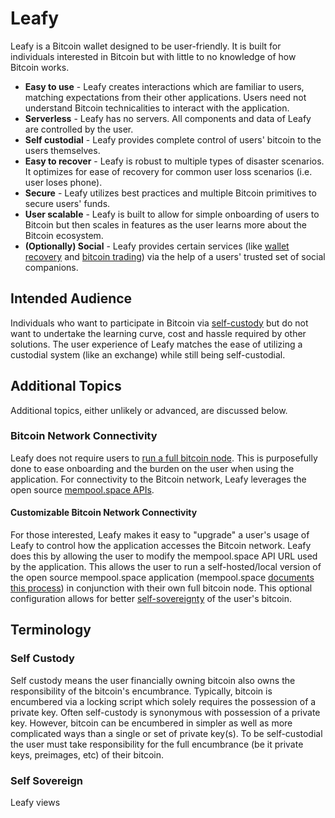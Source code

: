# Leafy

Leafy is a Bitcoin wallet designed to be user-friendly. It is built for individuals interested in Bitcoin but with little to no knowledge of how Bitcoin works.

* **Easy to use** - Leafy creates interactions which are familiar to users, matching expectations from their other applications. Users need not understand Bitcoin technicalities to interact with the application.
* **Serverless** - Leafy has no servers. All components and data of Leafy are controlled by the user. 
* **Self custodial** - Leafy provides complete control of users' bitcoin to the users themselves.
* **Easy to recover** - Leafy is robust to multiple types of disaster scenarios. It optimizes for ease of recovery for common user loss scenarios (i.e. user loses phone).
* **Secure** - Leafy utilizes best practices and multiple Bitcoin primitives to secure users' funds.
* **User scalable** - Leafy is built to allow for simple onboarding of users to Bitcoin but then scales in features as the user learns more about the Bitcoin ecosystem.
* **(Optionally) Social** - Leafy provides certain services (like [wallet recovery](#TBD) and [bitcoin trading](#TBD)) via the help of a users' trusted set of social companions.

## Intended Audience

Individuals who want to participate in Bitcoin via [self-custody](#self-custody) but do not want to undertake the learning curve, cost and hassle required by other solutions. The user experience of Leafy matches the ease of utilizing a custodial system (like an exchange) while still being self-custodial.

## Additional Topics

Additional topics, either unlikely or advanced, are discussed below.

### Bitcoin Network Connectivity

Leafy does not require users to [run a full bitcoin node](https://river.com/learn/how-to-run-a-bitcoin-node/). This is purposefully done to ease onboarding and the burden on the user when using the application. For connectivity to the Bitcoin network, Leafy leverages the open source [mempool.space APIs](https://mempool.space/docs/api/rest).

#### Customizable Bitcoin Network Connectivity

For those interested, Leafy makes it easy to "upgrade" a user's usage of Leafy to control how the application accesses the Bitcoin network. Leafy does this by allowing the user to modify the mempool.space API URL used by the application. This allows the user to run a self-hosted/local version of the open source mempool.space application (mempool.space [documents this process](https://github.com/mempool/mempool/tree/master/docker)) in conjunction with their own full bitcoin node. This optional configuration allows for better [self-sovereignty](#self-sovereign) of the user's bitcoin.

## Terminology

### Self Custody

Self custody means the user financially owning bitcoin also owns the responsibility of the bitcoin's encumbrance. Typically, bitcoin is encumbered via a locking script which solely requires the possession of a private key. Often self-custody is synonymous with possession of a private key. However, bitcoin can be encumbered in simpler as well as more complicated ways than a single or set of private key(s). To be self-custodial the user must take responsibility for the full encumbrance (be it private keys, preimages, etc) of their bitcoin.

### Self Sovereign

Leafy views 